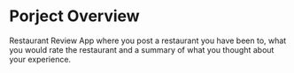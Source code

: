 # Porject Overview

Restaurant Review App where you post a restaurant you have been to, what you would rate the restaurant and a summary of what you thought about your experience.

